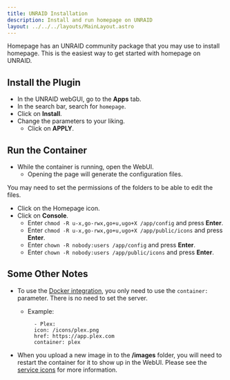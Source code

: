 ```yaml
---
title: UNRAID Installation
description: Install and run homepage on UNRAID
layout: ../../../layouts/MainLayout.astro
---
```


Homepage has an UNRAID community package that you may use to install homepage. This is the easiest way to get started with homepage on UNRAID.

## Install the Plugin

- In the UNRAID webGUI, go to the **Apps** tab.
- In the search bar, search for `homepage`.
- Click on **Install**.
- Change the parameters to your liking.
  - Click on **APPLY**.

## Run the Container

- While the container is running, open the WebUI.
  - Opening the page will generate the configuration files.

You may need to set the permissions of the folders to be able to edit the files.

- Click on the Homepage icon.
- Click on **Console**.
  - Enter `chmod -R u-x,go-rwx,go+u,ugo+X /app/config` and press **Enter**.
  - Enter `chmod -R u-x,go-rwx,go+u,ugo+X /app/public/icons` and press **Enter**.
  - Enter `chown -R nobody:users /app/config` and press **Enter**.
  - Enter `chown -R nobody:users /app/public/icons` and press **Enter**.

## Some Other Notes

- To use the [Docker integration](/en/configs/docker), you only need to use the `container:` parameter. There is no need to set the server.

  - Example:

    ```
      - Plex:
      icon: /icons/plex.png
      href: https://app.plex.com
      container: plex
    ```

- When you upload a new image in to the **/images** folder, you will need to restart the container for it to show up in the WebUI. Please see the [service icons](/en/configs/services#icons) for more information.
